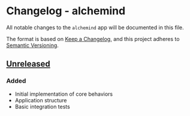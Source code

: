 # Changelog - alchemind

All notable changes to the `alchemind` app will be documented in this file.

The format is based on [Keep a Changelog](https://keepachangelog.com/en/1.0.0/),
and this project adheres to [Semantic Versioning](https://semver.org/spec/v2.0.0.html).

## [Unreleased]

### Added
- Initial implementation of core behaviors
- Application structure
- Basic integration tests

[Unreleased]: https://github.com/bradleygolden/alchemind/compare/HEAD...HEAD